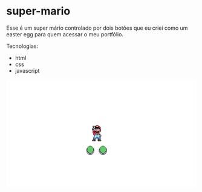 # super-mario

Esse é um super mário controlado por dois botões que eu criei como um easter egg para quem acessar o meu portfólio.

Tecnologias:
- html
- css
- javascript

<a href=""></a>

<img src="./super%20Mario.png">
